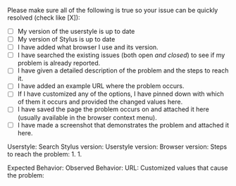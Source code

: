 Please make sure all of the following is true so your issue can be quickly resolved (check like [X]):  
- [ ] My version of the userstyle is up to date  
- [ ] My version of Stylus is up to date  
- [ ] I have added what browser I use and its version.
- [ ] I have searched the existing issues (both open *and closed*) to see if my problem is already reported.
- [ ] I have given a detailed description of the problem and the steps to reach it.  
- [ ] I have added an example URL where the problem occurs.  
- [ ] If I have customized any of the options, I have pinned down with which of them it occurs and provided the changed values here.
- [ ] I have saved the page the problem occurs on and attached it here (usually available in the browser context menu).
- [ ] I have made a screenshot that demonstrates the problem and attached it here.

Userstyle: Search
Stylus version:
Userstyle version:
Browser version:
Steps to reach the problem:
1. 
1. 

Expected Behavior:
Observed Behavior:
URL:
Customized values that cause the problem: